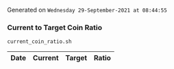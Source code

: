 Generated on `Wednesday 29-September-2021 at 08:44:55`

### Current to Target Coin Ratio
`current_coin_ratio.sh`

Date|Current|Target|Ratio
---|---|---|---
